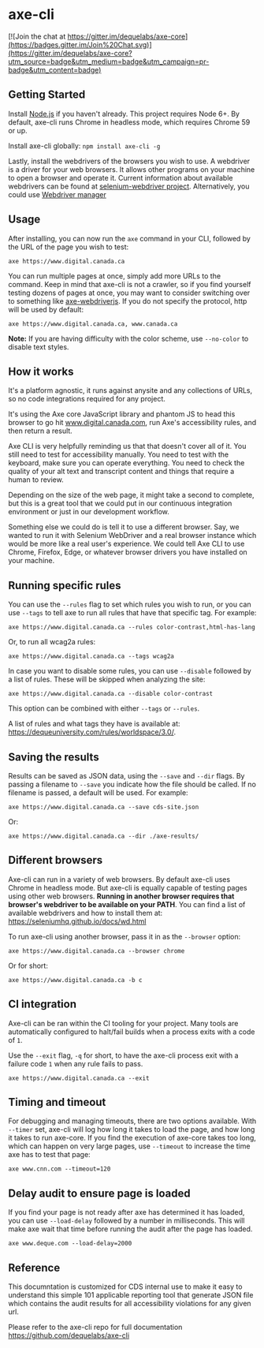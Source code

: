 # axe-cli

[![Join the chat at https://gitter.im/dequelabs/axe-core](https://badges.gitter.im/Join%20Chat.svg)](https://gitter.im/dequelabs/axe-core?utm_source=badge&utm_medium=badge&utm_campaign=pr-badge&utm_content=badge)


## Getting Started

Install [Node.js](https://docs.npmjs.com/getting-started/installing-node) if you haven't already. This project requires Node 6+. By default, axe-cli runs Chrome in headless mode, which requires Chrome 59 or up.

Install axe-cli globally: `npm install axe-cli -g`

Lastly, install the webdrivers of the browsers you wish to use. A webdriver is a driver for your web browsers. It allows other programs on your machine to open a browser and operate it. Current information about available webdrivers can be found at [selenium-webdriver project](https://www.npmjs.com/package/selenium-webdriver). Alternatively, you could use [Webdriver manager](https://www.npmjs.com/package/webdriver-manager)

## Usage

After installing, you can now run the `axe` command in your CLI, followed by the URL of the page you wish to test:

```
axe https://www.digital.canada.ca
```

You can run multiple pages at once, simply add more URLs to the command. Keep in mind that axe-cli is not a crawler, so if you find yourself testing dozens of pages at once, you may want to consider switching over to something like [axe-webdriverjs](https://www.npmjs.com/package/axe-webdriverjs). If you do not specify the protocol, http will be used by default:

```
axe https://www.digital.canada.ca, www.canada.ca
```

**Note:** If you are having difficulty with the color scheme, use `--no-color` to disable text styles.

## How it works 

It's a platform agnostic, it runs against anysite and any collections of URLs, so no code integrations required for any project.

It's using the Axe core JavaScript library and phantom JS to head this browser to go hit www.digital.canada.com, run Axe's accessibility rules, and then return a result.

Axe CLI is very helpfully reminding us that that doesn't cover all of it. You still need to test for accessibility manually. You need to test with the keyboard, make sure you can operate everything. You need to check the quality of your alt text and transcript content and things that require a human to review.

Depending on the size of the web page, it might take a second to complete, but this is a great tool that we could put in our continuous integration environment or just in our development workflow.

Something else we could do is tell it to use a different browser. Say, we wanted to run it with Selenium WebDriver and a real browser instance which would be more like a real user's experience. We could tell Axe CLI to use Chrome, Firefox, Edge, or whatever browser drivers you have installed on your machine.


## Running specific rules

You can use the `--rules` flag to set which rules you wish to run, or you can use `--tags` to tell axe to run all rules that have that specific tag. For example:

```
axe https://www.digital.canada.ca --rules color-contrast,html-has-lang
```

Or, to run all wcag2a rules:

```
axe https://www.digital.canada.ca --tags wcag2a
```

In case you want to disable some rules, you can use `--disable` followed by a list of rules. These will be skipped when analyzing the site:

```
axe https://www.digital.canada.ca --disable color-contrast
```

This option can be combined with either `--tags` or `--rules`.

A list of rules and what tags they have is available at: https://dequeuniversity.com/rules/worldspace/3.0/.

## Saving the results

Results can be saved as JSON data, using the `--save` and `--dir` flags. By passing a filename to `--save` you indicate how the file should be called. If no filename is passed, a default will be used. For example:

```
axe https://www.digital.canada.ca --save cds-site.json
```

Or:

```
axe https://www.digital.canada.ca --dir ./axe-results/
```

## Different browsers

Axe-cli can run in a variety of web browsers. By default axe-cli uses Chrome in headless mode. But axe-cli is equally capable of testing pages using other web browsers. **Running in another browser requires that browser's webdriver to be available on your PATH**. You can find a list of available webdrivers and how to install them at: https://seleniumhq.github.io/docs/wd.html

To run axe-cli using another browser, pass it in as the `--browser` option:

```
axe https://www.digital.canada.ca --browser chrome
```

Or for short:

```
axe https://www.digital.canada.ca -b c
```

## CI integration

Axe-cli can be ran within the CI tooling for your project. Many tools are automatically configured to halt/fail builds when a process exits with a code of `1`.

Use the `--exit` flag, `-q` for short, to have the axe-cli process exit with a failure code `1` when any rule fails to pass.

```
axe https://www.digital.canada.ca --exit
```

## Timing and timeout

For debugging and managing timeouts, there are two options available. With `--timer` set, axe-cli will log how long it takes to load the page, and how long it takes to run axe-core. If you find the execution of axe-core takes too long, which can happen on very large pages, use `--timeout` to increase the time axe has to test that page:

```
axe www.cnn.com --timeout=120
```

## Delay audit to ensure page is loaded

If you find your page is not ready after axe has determined it has loaded, you can use `--load-delay` followed by a number in milliseconds. This will make axe wait that time before running the audit after the page has loaded.

```
axe www.deque.com --load-delay=2000
```

## Reference 

This documntation is customized for CDS internal use to make it easy to understand this simple 101 applicable reporting tool that generate JSON file which contains the audit results for all accessibility violations for any given url.

Please refer to the axe-cli repo for full documentation https://github.com/dequelabs/axe-cli


